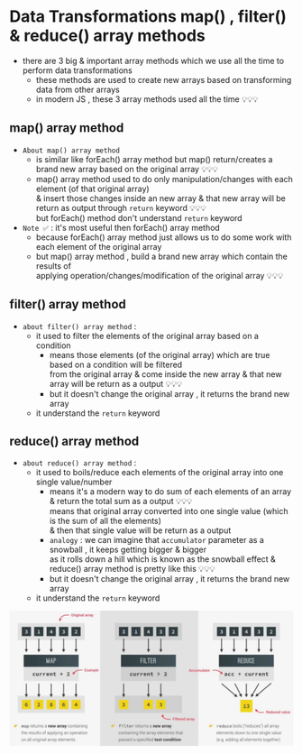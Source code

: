 # Data Transformations map() , filter() & reduce() array methods

- there are 3 big & important array methods which we use all the time to perform data transformations
    - these methods are used to create new arrays based on transforming data from other arrays
    - in modern JS , these 3 array methods used all the time 💡💡💡 

## map() array method

- `About map() array method` 
    - is similar like forEach() array method but map() return/creates a brand new array based on the original array 💡💡💡
    - map() array method used to do only manipulation/changes with each element (of that original array) <br>
        & insert those changes inside an new array & that new array will be return as output through `return` keyword 💡💡💡<br>
        but forEach() method don't understand `return` keyword 
- `Note ✅` : it's most useful then forEach() array method
    - because forEach() array method just allows us to do some work with each element of the original array
    - but map() array method , build a brand new array which contain the results of <br>
        applying operation/changes/modification of the original array 💡💡💡

## filter() array method

- `about filter() array method` : 
    - it used to filter the elements of the original array based on a condition 
        - means those elements (of the original array) which are true based on a condition will be filtered <br>
            from the original array & come inside the new array & that new array will be return as a output 💡💡💡
        - but it doesn't change the original array , it returns the brand new array
    - it understand the `return` keyword 

## reduce() array method 

- `about reduce() array method` : 
    - it used to boils/reduce each elements of the original array into one single value/number
        - means it's a modern way to do sum of each elements of an array & return the total sum as a output 💡💡💡 <br>
            means that original array converted into one single value (which is the sum of all the elements) <br>
            & then that single value will be return as a output 
        - `analogy` : we can imagine that `accumulator` parameter as a snowball , it keeps getting bigger & bigger <br>
            as it rolls down a hill which is known as the snowball effect & reduce() array method is pretty like this 💡💡💡 
        - but it doesn't change the original array , it returns the brand new array
    - it understand the `return` keyword 

![map() vs filter() vs reduce() array methods](../notes-pics/11-module/10-lecture/lecture-10-0.jpg)
